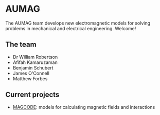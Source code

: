 # AUMAG

The AUMAG team develops new electromagnetic models for solving problems in mechanical
and electrical engineering. Welcome!

## The team

* Dr William Robertson
* Afifah Kamaruzaman
* Benjamin Schubert
* James O'Connell
* Matthew Forbes

## Current projects

* [MAGCODE](http://wspr.io/magcode/): models for calculating magnetic fields and interactions

